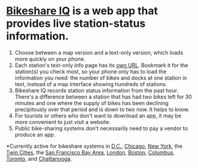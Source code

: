 # [Bikeshare IQ](http://www.rausnitz.com/iq/) is a web app that provides live station-status information.

1. Choose between a map version and a text-only version, which loads more quickly on your phone.
2. Each station's text-only info page has its [own URL](http://www.rausnitz.com/iq/dc/now.php?s=31623). Bookmark it for the station(s) you check most, so your phone only has to load the information you need: the number of bikes and docks at one station in text, instead of a map interface showing hundreds of stations.
3. Bikeshare IQ records station status information from the past hour. There's a difference between a station that has had two bikes left for 30 minutes and one where the supply of bikes has been declining precipitously over that period and is down to two now. It helps to know.
4. For tourists or others who don't want to download an app, it may be more convenient to just visit a website.
5. Public bike-sharing systems don't necessarily need to pay a vendor to produce an app.

*Currently active for bikeshare systems in [D.C.](http://www.rausnitz.com/iq/dc/), [Chicago](http://www.rausnitz.com/iq/chicago/), [New York](http://www.rausnitz.com/iq/nyc/), the [Twin Cities](http://www.rausnitz.com/iq/minn/), the [San Francisco Bay Area](http://www.rausnitz.com/iq/bay/), [London](http://www.rausnitz.com/iq/london/), [Boston](http://www.rausnitz.com/iq/boston/), [Columbus](http://www.rausnitz.com/iq/columbus/), [Toronto](http://www.rausnitz.com/iq/toronto/), and [Chattanooga](http://www.rausnitz.com/iq/chattanooga/).